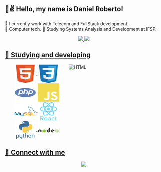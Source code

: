 ## 👋✌️ Hello, my name is Daniel Roberto!

🔭 I currently work with Telecom and FullStack development.<br>
📃 Computer tech.  📎 Studying Systems Analysis and Development at IFSP.

 
<div align="center">
  <a href="https://github.com/DanielRoberto72">
  <img height="180em" src="https://github-readme-stats.vercel.app/api?username=DanielRoberto72&show_icons=true&theme=dark&include_all_commits=true"/>
  <img height="180em" src="https://github-readme-stats.vercel.app/api/top-langs/?username=DanielRoberto72&layout=compact&langs_count=7&theme=dark"/><br>
</div>
  
  ## 🔎 Studying and developing
  <img align="right" alt="HTML" height="250" width="300" src="https://raw.githubusercontent.com/MicaelliMedeiros/micaellimedeiros/master/image/computer-illustration.png">
  <div align="center">
  
  <img align="center" alt="HTML" height="60" width="70" src="https://raw.githubusercontent.com/devicons/devicon/master/icons/html5/html5-original.svg">
  <img align="center" alt="CSS" height="60" width="70" src="https://raw.githubusercontent.com/devicons/devicon/master/icons/css3/css3-original.svg">
  <img align="center" alt="Php" height="60" width="70" src="https://raw.githubusercontent.com/devicons/devicon/master//icons/php/php-plain.svg" >
  <img align="center" alt="Js" height="60" width="70" src="https://raw.githubusercontent.com/devicons/devicon/master/icons/javascript/javascript-plain.svg">
  <img align="center" alt="Mysql" height="60" width="70" src="https://raw.githubusercontent.com/devicons/devicon/master/icons/mysql/mysql-original-wordmark.svg" >
  <img align="center" alt="Mysql" height="60" width="70" src="https://raw.githubusercontent.com/devicons/devicon/master/icons/react/react-original-wordmark.svg" >
  <img align="center" alt="Python" height="60" width="70" src="https://raw.githubusercontent.com/devicons/devicon/master/icons/python/python-original-wordmark.svg" >
  <img align="center" alt="Nodejs" height="60" width="70" src="https://raw.githubusercontent.com/devicons/devicon/master/icons/nodejs/nodejs-original-wordmark.svg" >
</div>
  
   ## 📱 Connect with me
  <div align="center">
    <a href="https://www.linkedin.com/in/daniel-roberto-b047aa216" target="_blank"><img src="https://img.shields.io/badge/-LinkedIn-%230077B5?style=for-the-badge&logo=linkedin&logoColor=white" target="_blank"></a>
    
    
    
  </div>
